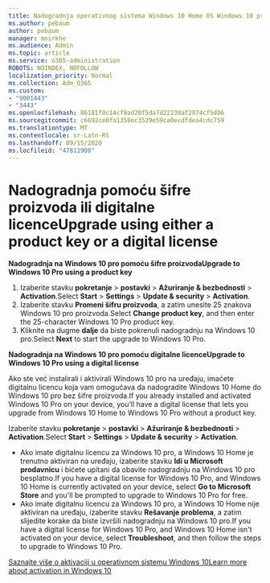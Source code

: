 ```yaml
---
title: Nadogradnja operativnog sistema Windows 10 Home OS Windows 10 pro
ms.author: pebaum
author: pebaum
manager: mnirkhe
ms.audience: Admin
ms.topic: article
ms.service: o365-administration
ROBOTS: NOINDEX, NOFOLLOW
localization_priority: Normal
ms.collection: Adm_O365
ms.custom:
- "9001443"
- "3443"
ms.openlocfilehash: 86181f0c14cf9ad20f5da7d22238af2974cf5d06
ms.sourcegitcommit: c6692ce0fa1358ec3529e59ca0ecdfdea4cdc759
ms.translationtype: MT
ms.contentlocale: sr-Latn-RS
ms.lasthandoff: 09/15/2020
ms.locfileid: "47811908"
---
```

# <a name="upgrade-using-either-a-product-key-or-a-digital-license"></a><span data-ttu-id="82a95-102">Nadogradnja pomoću šifre proizvoda ili digitalne licence</span><span class="sxs-lookup"><span data-stu-id="82a95-102">Upgrade using either a product key or a digital license</span></span>

<span data-ttu-id="82a95-103">**Nadogradnja na Windows 10 pro pomoću šifre proizvoda**</span><span class="sxs-lookup"><span data-stu-id="82a95-103">**Upgrade to Windows 10 Pro using a product key**</span></span>

1. <span data-ttu-id="82a95-104">Izaberite stavku **pokretanje**  >  **postavki**  >  **Ažuriranje & bezbednosti**  >  **Activation**.</span><span class="sxs-lookup"><span data-stu-id="82a95-104">Select **Start** > **Settings** > **Update & security** > **Activation**.</span></span>
2. <span data-ttu-id="82a95-105">Izaberite stavku **Promeni šifru proizvoda**, a zatim unesite 25 znakova Windows 10 pro proizvoda.</span><span class="sxs-lookup"><span data-stu-id="82a95-105">Select **Change product key**, and then enter the 25-character Windows 10 Pro product key.</span></span>
3. <span data-ttu-id="82a95-106">Kliknite na dugme **dalje** da biste pokrenuli nadogradnju na Windows 10 pro.</span><span class="sxs-lookup"><span data-stu-id="82a95-106">Select **Next** to start the upgrade to Windows 10 Pro.</span></span>

<span data-ttu-id="82a95-107">**Nadogradnja na Windows 10 pro pomoću digitalne licence**</span><span class="sxs-lookup"><span data-stu-id="82a95-107">**Upgrade to Windows 10 Pro using a digital license**</span></span>

<span data-ttu-id="82a95-108">Ako ste već instalirali i aktivirali Windows 10 pro na uređaju, imaćete digitalnu licencu koja vam omogućava da nadogradite Windows 10 Home do Windows 10 pro bez šifre proizvoda.</span><span class="sxs-lookup"><span data-stu-id="82a95-108">If you already installed and activated Windows 10 Pro on your device, you’ll have a digital license that lets you upgrade from Windows 10 Home to Windows 10 Pro without a product key.</span></span>

<span data-ttu-id="82a95-109">Izaberite stavku **pokretanje**  >  **postavki**  >  **Ažuriranje & bezbednosti**  >  **Activation**.</span><span class="sxs-lookup"><span data-stu-id="82a95-109">Select **Start** > **Settings** > **Update & security** > **Activation**.</span></span>

- <span data-ttu-id="82a95-110">Ako imate digitalnu licencu za Windows 10 pro, a Windows 10 Home je trenutno aktiviran na uređaju, izaberite stavku **Idi u Microsoft prodavnicu** i bićete upitani da obavite nadogradnju na Windows 10 pro besplatno.</span><span class="sxs-lookup"><span data-stu-id="82a95-110">If you have a digital license for Windows 10 Pro, and Windows 10 Home is currently activated on your device, select **Go to Microsoft Store** and you'll be prompted to upgrade to Windows 10 Pro for free.</span></span>
- <span data-ttu-id="82a95-111">Ako imate digitalnu licencu za Windows 10 pro, a Windows 10 Home nije aktiviran na uređaju, izaberite stavku **Rešavanje problema**, a zatim slijedite korake da biste izvršili nadogradnju na Windows 10 pro.</span><span class="sxs-lookup"><span data-stu-id="82a95-111">If you have a digital license for Windows 10 Pro, and Windows 10 Home isn't activated on your device, select **Troubleshoot**, and then follow the steps to upgrade to Windows 10 Pro.</span></span>

[<span data-ttu-id="82a95-112">Saznajte više o aktivaciji u operativnom sistemu Windows 10</span><span class="sxs-lookup"><span data-stu-id="82a95-112">Learn more about activation in Windows 10</span></span>](https://support.microsoft.com/help/12440)
